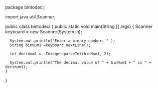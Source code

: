 package bintodeci;

import java.util.Scanner; 

public class bintodeci 
{ 
    public static void main(String [] args)
    { 
      Scanner keyboard = new Scanner(System.in); 
        
      System.out.println("Enter a binary number: " );
      String binNum1 =keyboard.nextLine(); 
  
      int decinum1 =  Integer.parseInt(binNum1, 2);

      System.out.println("The decimal value of " + binNum1 + " is " + decinum1);
    }
}

